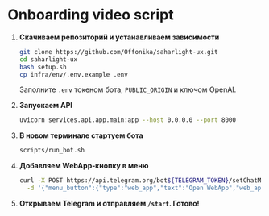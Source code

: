 # Onboarding video script

1. **Скачиваем репозиторий и устанавливаем зависимости**
   ```bash
   git clone https://github.com/Offonika/saharlight-ux.git
   cd saharlight-ux
   bash setup.sh
   cp infra/env/.env.example .env
   ```
   Заполните `.env` токеном бота, `PUBLIC_ORIGIN` и ключом OpenAI.

2. **Запускаем API**
   ```bash
   uvicorn services.api.app.main:app --host 0.0.0.0 --port 8000
   ```

3. **В новом терминале стартуем бота**
   ```bash
   scripts/run_bot.sh
   ```

4. **Добавляем WebApp‑кнопку в меню**
   ```bash
   curl -X POST https://api.telegram.org/bot${TELEGRAM_TOKEN}/setChatMenuButton \
     -d '{"menu_button":{"type":"web_app","text":"Open WebApp","web_app":{"url":"'"${WEBAPP_URL}"'"}}}'
   ```

5. **Открываем Telegram и отправляем `/start`. Готово!**
